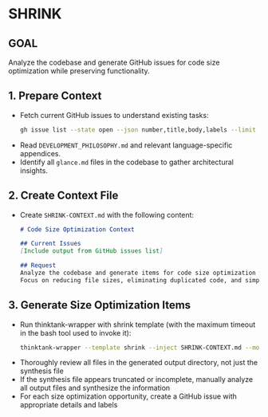 # SHRINK

## GOAL
Analyze the codebase and generate GitHub issues for code size optimization while preserving functionality.

## 1. Prepare Context
- Fetch current GitHub issues to understand existing tasks:
  ```bash
  gh issue list --state open --json number,title,body,labels --limit 100
  ```
- Read `DEVELOPMENT_PHILOSOPHY.md` and relevant language-specific appendices.
- Identify all `glance.md` files in the codebase to gather architectural insights.

## 2. Create Context File
- Create `SHRINK-CONTEXT.md` with the following content:
  ```markdown
  # Code Size Optimization Context

  ## Current Issues
  [Include output from GitHub issues list]

  ## Request
  Analyze the codebase and generate items for code size optimization while preserving functionality.
  Focus on reducing file sizes, eliminating duplicated code, and simplifying complex implementations.
  ```

## 3. Generate Size Optimization Items
- Run thinktank-wrapper with shrink template (with the maximum timeout in the bash tool used to invoke it):
  ```bash
  thinktank-wrapper --template shrink --inject SHRINK-CONTEXT.md --model-set high_context --include-philosophy --include-glance ./
  ```
- Thoroughly review all files in the generated output directory, not just the synthesis file
- If the synthesis file appears truncated or incomplete, manually analyze all output files and synthesize the information
- For each size optimization opportunity, create a GitHub issue with appropriate details and labels
